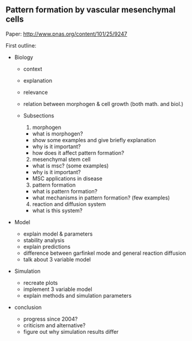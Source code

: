 ## Pattern formation by vascular mesenchymal cells

Paper: http://www.pnas.org/content/101/25/9247

First outline:

* Biology
  * context
  * explanation
  * relevance
  * relation between morphogen & cell growth (both math. and biol.)
  * Subsections
    1. morphogen
      * what is morphogen?
      * show some examples and give briefly explanation
      * why is it important?
      * how does it affect pattern formation?

    2. mesenchymal stem cell
      * what is msc? (some examples)
      * why is it important?
      * MSC applications in disease

    3. pattern formation
      * what is pattern formation?
      * what mechanisms in pattern formation? (few examples)

    4. reaction and diffusion system
      * what is this system?

* Model
  * explain model & parameters
  * stability analysis
  * explain predictions
  * difference between garfinkel mode and general reaction diffusion
  * talk about 3 variable model

* Simulation
  * recreate plots
  * implement 3 variable model
  * explain methods and simulation parameters

* conclusion
  * progress since 2004?
  * criticism and alternative?
  * figure out why simulation results differ
